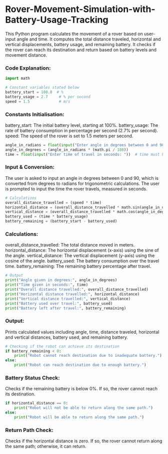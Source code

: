 # Rover-Movement-Simulation-with-Battery-Usage-Tracking
This Python program calculates the movement of a rover based on user-input angle and time. It computes the total distance traveled, horizontal and vertical displacements, battery usage, and remaining battery. It checks if the rover can reach its destination and return based on battery levels and movement distance.

### Code Explanation:

```python
import math

# Constant variables stated below
battery_start = 100.0  # %
battery_usage = 2.7     # % per second
speed = 1.5             # m/s
```

### Constants Initialisation:
battery_start: The initial battery level, starting at 100%.
battery_usage: The rate of battery consumption in percentage per second (2.7% per second).
speed: The speed of the rover is set to 1.5 meters per second.

```python
angle_in_radians = float(input("Enter angle in degrees between 0 and 90: "))
angle_in_degrees = (angle_in_radians * (math.pi / 180))
time = float(input("Enter time of travel in seconds: "))  # time must be a positive number
```

### Input & Conversion:
The user is asked to input an angle in degrees between 0 and 90, which is converted from degrees to radians for trigonometric calculations.
The user is prompted to input the time the rover travels, measured in seconds.

```python
# Calculations
overall_distance_travelled = (speed * time)
horizontal_distance = (overall_distance_travelled * math.sin(angle_in_degrees))
vertical_distance = (overall_distance_travelled * math.cos(angle_in_degrees))
battery_used = (time * battery_usage)
battery_remaining = (battery_start - battery_used)
```

### Calculations:
overall_distance_travelled: The total distance moved in meters.
horizontal_distance: The horizontal displacement (x-axis) using the sine of the angle.
vertical_distance: The vertical displacement (y-axis) using the cosine of the angle.
battery_used: The battery consumption over the travel time.
battery_remaining: The remaining battery percentage after travel.

```python
# Output
print("Angle given in degrees:", angle_in_degrees)
print("Time given in seconds:", time)
print("Overall distance travelled:", overall_distance_travelled)
print("Horizontal distance travelled:", horizontal_distance)
print("Vertical distance travelled:", vertical_distance)
print("Battery used over travel:", battery_used)
print("Battery left after travel:", battery_remaining)
```

### Output:
Prints calculated values including angle, time, distance traveled, horizontal and vertical distances, battery used, and remaining battery.

```python
# Checking if the robot can achieve its destination
if battery_remaining < 0:
    print("Robot cannot reach destination due to inadequate battery.")
else:
    print("Robot can reach destination due to enough battery.")
```

### Battery Status Check:
Checks if the remaining battery is below 0%. If so, the rover cannot reach its destination.

```python
if horizontal_distance == 0:
    print("Robot will not be able to return along the same path.")
else:
    print("Robot will be able to return along the same path.")
```
    

### Return Path Check:
Checks if the horizontal distance is zero. If so, the rover cannot return along the same path; otherwise, it can return.

